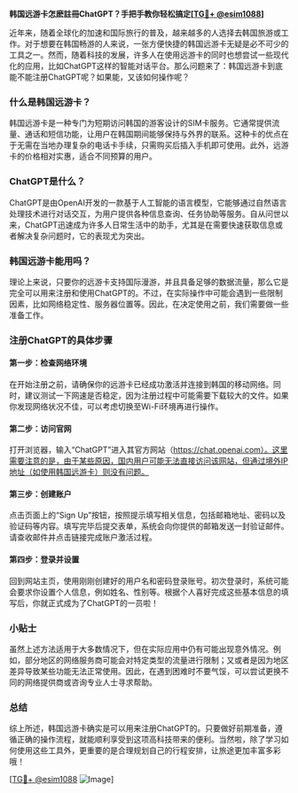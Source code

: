 **韩国远游卡怎麽註冊ChatGPT？手把手教你轻松搞定[[TG💪+ @esim1088](https://t.me/s/esim1088)]**

近年来，随着全球化的加速和国际旅行的普及，越来越多的人选择去韩国旅游或工作。对于想要在韩国畅游的人来说，一张方便快捷的韩国远游卡无疑是必不可少的工具之一。然而，随着科技的发展，许多人在使用远游卡的同时也想尝试一些现代化的应用，比如ChatGPT这样的智能对话平台。那么问题来了：韩国远游卡到底能不能注册ChatGPT呢？如果能，又该如何操作呢？

### 什么是韩国远游卡？

韩国远游卡是一种专门为短期访问韩国的游客设计的SIM卡服务。它通常提供流量、通话和短信功能，让用户在韩国期间能够保持与外界的联系。这种卡的优点在于无需在当地办理复杂的电话卡手续，只需购买后插入手机即可使用。此外，远游卡的价格相对实惠，适合不同预算的用户。

### ChatGPT是什么？

ChatGPT是由OpenAI开发的一款基于人工智能的语言模型，它能够通过自然语言处理技术进行对话交互，为用户提供各种信息查询、任务协助等服务。自从问世以来，ChatGPT迅速成为许多人日常生活中的助手，尤其是在需要快速获取信息或者解决复杂问题时，它的表现尤为突出。

### 韩国远游卡能用吗？

理论上来说，只要你的远游卡支持国际漫游，并且具备足够的数据流量，那么它是完全可以用来注册和使用ChatGPT的。不过，在实际操作中可能会遇到一些限制因素，比如网络稳定性、服务器位置等。因此，在决定使用之前，我们需要做一些准备工作。

### 注册ChatGPT的具体步骤

#### 第一步：检查网络环境
在开始注册之前，请确保你的远游卡已经成功激活并连接到韩国的移动网络。同时，建议测试一下网速是否稳定，因为注册过程中可能需要下载较大的文件。如果你发现网络状况不佳，可以考虑切换至Wi-Fi环境再进行操作。

#### 第二步：访问官网
打开浏览器，输入“ChatGPT”进入其官方网站（https://chat.openai.com）。这里需要注意的是，由于某些原因，国内用户可能无法直接访问该网站，但通过境外IP地址（如使用韩国远游卡）则没有问题。

#### 第三步：创建账户
点击页面上的“Sign Up”按钮，按照提示填写相关信息，包括邮箱地址、密码以及验证码等内容。填写完毕后提交表单，系统会向你提供的邮箱发送一封验证邮件。请查收邮件并点击链接完成账户激活过程。

#### 第四步：登录并设置
回到网站主页，使用刚刚创建好的用户名和密码登录账号。初次登录时，系统可能会要求你设置个人信息，例如姓名、性别等。根据个人喜好完成这些基本信息的填写后，你就正式成为了ChatGPT的一员啦！

### 小贴士

虽然上述方法适用于大多数情况下，但在实际应用中仍有可能出现意外情况。例如，部分地区的网络服务商可能会对特定类型的流量进行限制；又或者是因为地区差异导致某些功能无法正常使用。因此，在遇到困难时不要气馁，可以尝试更换不同的网络提供商或咨询专业人士寻求帮助。

### 总结

综上所述，韩国远游卡确实是可以用来注册ChatGPT的。只要做好前期准备，遵循正确的操作流程，就能顺利享受到这项高科技带来的便利。当然啦，除了学习如何使用这些工具外，更重要的是合理规划自己的行程安排，让旅途更加丰富多彩哦！

[[TG💪+ @esim1088](https://t.me/s/esim1088) ![Image](https://i.postimg.cc/4NQfJmqS/Snipaste-2025-05-13-00-14-12.png)]